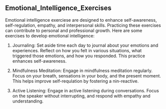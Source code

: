 ## Emotional_Intelligence_Exercises
   Emotional intelligence exerciese are designed to enhance self-awareness, self-regulation, empathy, and interpersonal skills. Practicing these exercises can contribute to personal and professional growth. Here are some exercises to develop emotional intelligence:

   1. Journaling:
      Set aside time each day to journal about your emotions and experiences. Reflect on how you felt in various situations, what triggered those emotions, and how you responded. This practice enhances self-awareness.

   2. Mindfulness Meditation:
      Engage in mindfulness meditation regularly. Focus on your breath, sensations in your body, and the present moment. This helps improve self-requlation by fostering a nin-reactive.

   3. Active Listening:
      Engage in active listening during conversations. Focus on the speaker without interrupting, and respond with empathy and understanding.
